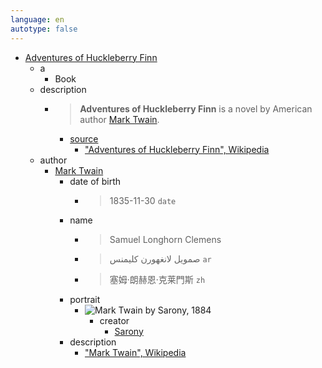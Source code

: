 ```yaml
---
language: en
autotype: false
---
```


- [Adventures of Huckleberry Finn](1)
  - a
    - Book
  - description
    - > **Adventures of Huckleberry Finn** is a novel by American author [Mark Twain](https://en.wikipedia.org/wiki/Mark_Twain).
      - [source](https://schema.org/isBasedOn)
        - ["Adventures of Huckleberry Finn", Wikipedia](https://en.wikipedia.org/wiki/Adventures_of_Huckleberry_Finn)
  - author
    - [Mark Twain](http://www.wikidata.org/entity/Q7245)
      - date of birth
        - > 1835-11-30 `date`
      - name
        - > Samuel Longhorn Clemens
        - > صمويل لانغهورن كليمنس `ar`
        - > 塞姆·朗赫恩·克莱門斯 `zh`
      - portrait
        - ![Mark Twain by Sarony, 1884](https://upload.wikimedia.org/wikipedia/commons/thumb/2/2e/Mark_Twain_by_Sarony%2C_1884.JPG/155px-Mark_Twain_by_Sarony%2C_1884.JPG)
          - creator
            - [Sarony](http://www.wikidata.org/entity/Q101243225)
      - description
        - ["Mark Twain", Wikipedia](https://en.wikipedia.org/wiki/Mark_Twain)
